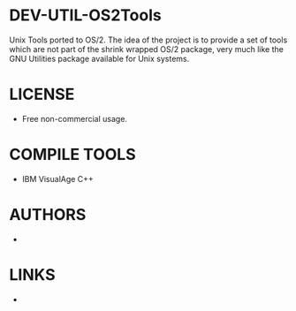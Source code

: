 DEV-UTIL-OS2Tools
=================

Unix Tools ported to OS/2. The idea of the project is to provide a set of tools which are not part of the shrink wrapped OS/2 package, very much like the GNU Utilities package available for Unix systems.

LICENSE
===============
* Free non-commercial usage.

COMPILE TOOLS
===============
* IBM VisualAge C++
 
AUTHORS
===============
* 

LINKS
===============
* 
